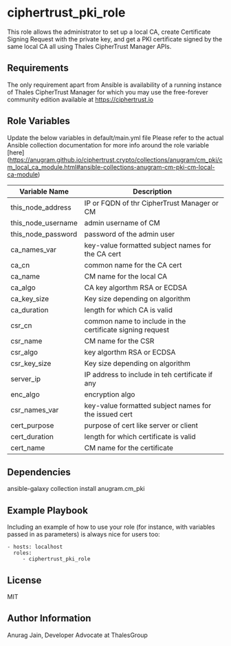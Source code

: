 ciphertrust_pki_role
====================

This role allows the administrator to set up a local CA, create Certificate Signing Request with the private key, and get a PKI certificate signed by the same local CA all using Thales CipherTrust Manager APIs.

Requirements
------------

The only requirement apart from Ansible is availability of a running instance of Thales CipherTrust Manager for which you may use the free-forever community edition available at https://ciphertrust.io

Role Variables
--------------
Update the below variables in default/main.yml file
Please refer to the actual Ansible collection documentation for more info around the role variable [here] (https://anugram.github.io/ciphertrust.crypto/collections/anugram/cm_pki/cm_local_ca_module.html#ansible-collections-anugram-cm-pki-cm-local-ca-module)

| Variable Name | Description |
|---|---|
| this_node_address | IP or FQDN of thr CipherTrust Manager or CM |
| this_node_username | admin username of CM |
| this_node_password | password of the admin user |
| ca_names_var | key-value formatted subject names for the CA cert |
| ca_cn | common name for the CA cert |
| ca_name | CM name for the local CA |
| ca_algo | CA key algorthm RSA or ECDSA |
| ca_key_size | Key size depending on algorithm |
| ca_duration | length for which CA is valid |
| csr_cn | common name to include in the certificate signing request |
| csr_name | CM name for the CSR |
| csr_algo | key algorthm RSA or ECDSA |
| csr_key_size | Key size depending on algorithm |
| server_ip | IP address to include in teh certificate if any |
| enc_algo | encryption algo |
| csr_names_var | key-value formatted subject names for the issued cert |
| cert_purpose | purpose of cert like server or client |
| cert_duration | length for which certificate is valid |
| cert_name | CM name for the certificate |

Dependencies
------------

ansible-galaxy collection install anugram.cm_pki

Example Playbook
----------------

Including an example of how to use your role (for instance, with variables passed in as parameters) is always nice for users too:

    - hosts: localhost
      roles:
         - ciphertrust_pki_role

License
-------

MIT

Author Information
------------------

Anurag Jain, Developer Advocate at ThalesGroup
